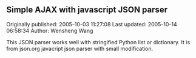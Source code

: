 ## Simple AJAX with javascript JSON parser

Originally published: 2005-10-03 11:27:08
Last updated: 2005-10-14 06:58:34
Author: Wensheng Wang

This JSON parser works well with stringified Python list or dictionary.  It is from json.org javacript json parser with small modification.